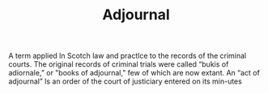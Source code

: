 ---
title: Adjournal
permalink: "/definitions/adjournal.html"
body: A term applied ln Scotch law and practlce to the records of the criminal courts.
  The original records of criminal trials were called “bukis of adiornale,” or "books
  of adjournal," few of which are now extant. An “act of adjournal” ls an order of
  the court of justiciary entered on its min-utes
published_at: '2018-07-07'
layout: post
---